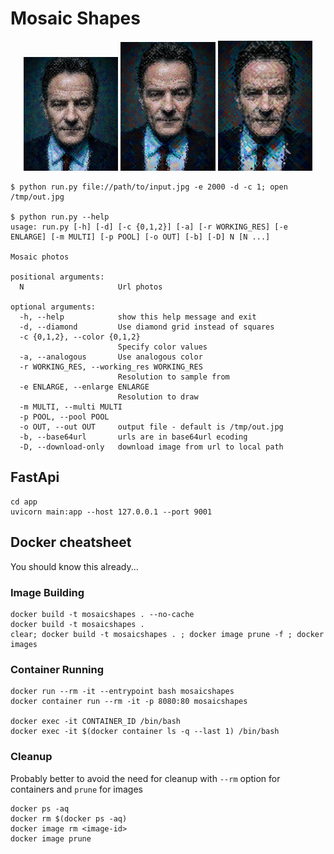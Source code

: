 # Mosaic Shapes

<p align="center">
  <img src="./examples/mosaic2.jpg" width="30%"> 
  <img src="./examples/mosaic3.jpg" width="30%"> 
  <img src="./examples/mosaic4.jpg" width="30%"> 
</p>



```console
$ python run.py file://path/to/input.jpg -e 2000 -d -c 1; open /tmp/out.jpg

$ python run.py --help
usage: run.py [-h] [-d] [-c {0,1,2}] [-a] [-r WORKING_RES] [-e ENLARGE] [-m MULTI] [-p POOL] [-o OUT] [-b] [-D] N [N ...]

Mosaic photos

positional arguments:
  N                     Url photos

optional arguments:
  -h, --help            show this help message and exit
  -d, --diamond         Use diamond grid instead of squares
  -c {0,1,2}, --color {0,1,2}
                        Specify color values
  -a, --analogous       Use analogous color
  -r WORKING_RES, --working_res WORKING_RES
                        Resolution to sample from
  -e ENLARGE, --enlarge ENLARGE
                        Resolution to draw
  -m MULTI, --multi MULTI
  -p POOL, --pool POOL
  -o OUT, --out OUT     output file - default is /tmp/out.jpg
  -b, --base64url       urls are in base64url ecoding
  -D, --download-only   download image from url to local path
```

## FastApi

```console
cd app
uvicorn main:app --host 127.0.0.1 --port 9001
```

## Docker cheatsheet

You should know this already...

### Image Building

```console
docker build -t mosaicshapes . --no-cache 
docker build -t mosaicshapes . 
clear; docker build -t mosaicshapes . ; docker image prune -f ; docker images 
```

### Container Running

```console
docker run --rm -it --entrypoint bash mosaicshapes   
docker container run --rm -it -p 8080:80 mosaicshapes 

docker exec -it CONTAINER_ID /bin/bash
docker exec -it $(docker container ls -q --last 1) /bin/bash
```

### Cleanup 
Probably better to avoid the need for cleanup with ```--rm``` option for containers and ```prune``` for images

```console
docker ps -aq  
docker rm $(docker ps -aq)
docker image rm <image-id>
docker image prune
```
